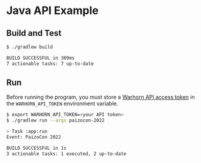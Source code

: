# Java API Example

## Build and Test

```sh
$ ./gradlew build

BUILD SUCCESSFUL in 309ms
7 actionable tasks: 7 up-to-date
```

## Run

Before running the program, you must store a [Warhorn API access token](https://warhorn.net/developers/docs/guides/access-tokens) in the `WARHORN_API_TOKEN` environment variable.

```sh
$ export WARHORN_API_TOKEN=<your API token>
$ ./gradlew run --args paizocon-2022

> Task :app:run
Event: PaizoCon 2022

BUILD SUCCESSFUL in 1s
3 actionable tasks: 1 executed, 2 up-to-date
```
